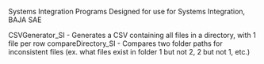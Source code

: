 Systems Integration Programs
Designed for use for Systems Integration, BAJA SAE

CSVGenerator_SI - Generates a CSV containing all files in a directory, with 1 file per row
compareDirectory_SI - Compares two folder paths for inconsistent files (ex. what files exist in folder 1 but not 2, 2 but not 1, etc.)

